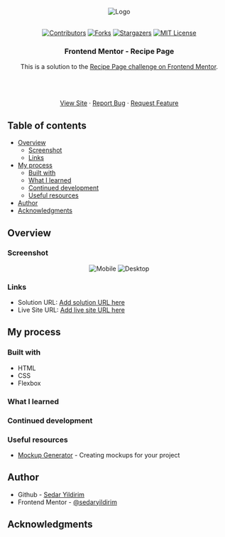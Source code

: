 
<!-- UPDATE ALL LINKS WITH PROJECT SPECIFIC URLS  -->
<!-- UPDATE SS AND LOGO -->
<!-- UPDATE TITLES -->
<!-- PROJECT LOGO -->
<br />
<div align="center">
    <img src="./assets/resources/images/200w.gif" alt="Logo">
  </a>
  <br />
  <br />

[![Contributors][contributors-shield]][contributors-url]
[![Forks][forks-shield]][forks-url]
[![Stargazers][stars-shield]][stars-url]
[![MIT License][license-shield]][license-url]

<h3 align="center">Frontend Mentor - Recipe Page</h3>


This is a solution to the [Recipe Page challenge on Frontend Mentor](https://www.frontendmentor.io/challenges/recipe-page-KiTsR8QQKm).

  <p align="center">   
<br />
    <br />
    <br />
    <a href="https://sedaryildirim.github.io/recipe-page-main/">View Site</a>
    ·
    <a href="https://github.com/sedaryildirim/recipe-page-main/issues">Report Bug</a>
    ·
    <a href="https://github.com/sedaryildirim/recipe-page-main/issues">Request Feature</a>
  </p>
</div>


## Table of contents

- [Overview](#overview)
  - [Screenshot](#screenshot)
  - [Links](#links)
- [My process](#my-process)
  - [Built with](#built-with)
  - [What I learned](#what-i-learned)
  - [Continued development](#continued-development)
  - [Useful resources](#useful-resources)
- [Author](#author)
- [Acknowledgments](#acknowledgments)


## Overview

### Screenshot

<div align="center">

![Mobile](./assets/resources/images/mobile.png)
![Desktop](./assets/resources/images/desktop.png)
</div>

### Links

- Solution URL: [Add solution URL here](https://github.com/sedaryildirim/recipe-page-main)
- Live Site URL: [Add live site URL here](https://sedaryildirim.github.io/recipe-page-main/)

## My process

### Built with

- HTML
- CSS
- Flexbox

### What I learned



### Continued development



### Useful resources

- [Mockup Generator](https://mockuphone.com/) - Creating mockups for your project

## Author

- Github - [Sedar Yildirim](https://github.com/sedaryildirim)
- Frontend Mentor - [@sedaryildirim](https://www.frontendmentor.io/profile/sedaryildirim)

## Acknowledgments



<!-- MARKDOWN LINKS & IMAGES -->
<!-- https://www.markdownguide.org/basic-syntax/#reference-style-links -->
[contributors-shield]: https://img.shields.io/github/contributors/sedaryildirim/recipe-page-main.svg?style=for-the-badge
[contributors-url]: https://github.com/sedaryildirim/recipe-page-main/graphs/contributors
[forks-shield]: https://img.shields.io/github/forks/sedaryildirim/recipe-page-main.svg?style=for-the-badge
[forks-url]: https://github.com/sedaryildirim/recipe-page-main/network/members
[stars-shield]: https://img.shields.io/github/stars/sedaryildirim/recipe-page-main.svg?style=for-the-badge
[stars-url]: https://github.com/sedaryildirim/recipe-page-main/stargazers
[license-shield]: https://img.shields.io/github/license/sedaryildirim/recipe-page-main.svg?style=for-the-badge
[license-url]: https://github.com/sedaryildirim/recipe-page-main/blob/main/LICENSE.txt
[product-screenshot]: imgs/screenshot.png
